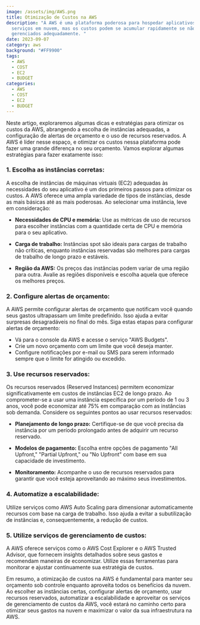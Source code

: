 ```yaml
---
image: /assets/img/AWS.png
title: Otimização de Custos na AWS
description: "A AWS é uma plataforma poderosa para hospedar aplicativos e
  serviços em nuvem, mas os custos podem se acumular rapidamente se não forem
  gerenciados adequadamente. "
date: 2023-09-07
category: aws
background: "#FF9900"
tags:
  - AWS
  - COST
  - EC2
  - BUDGET
categories:
  - AWS
  - COST
  - EC2
  - BUDGET
---
```


Neste artigo, exploraremos algumas dicas e estratégias para otimizar os custos da AWS, abrangendo a escolha de instâncias adequadas, a configuração de alertas de orçamento e o uso de recursos reservados. A AWS é líder nesse espaço, e otimizar os custos nessa plataforma pode fazer uma grande diferença no seu orçamento. Vamos explorar algumas estratégias para fazer exatamente isso:

### 1. Escolha as instâncias corretas:

A escolha de instâncias de máquinas virtuais (EC2) adequadas às necessidades do seu aplicativo é um dos primeiros passos para otimizar os custos. A AWS oferece uma ampla variedade de tipos de instâncias, desde as mais básicas até as mais poderosas. Ao selecionar uma instância, leve em consideração:

- **Necessidades de CPU e memória:** Use as métricas de uso de recursos para escolher instâncias com a quantidade certa de CPU e memória para o seu aplicativo.

- **Carga de trabalho:** Instâncias spot são ideais para cargas de trabalho não críticas, enquanto instâncias reservadas são melhores para cargas de trabalho de longo prazo e estáveis.

- **Região da AWS:** Os preços das instâncias podem variar de uma região para outra. Avalie as regiões disponíveis e escolha aquela que oferece os melhores preços.

### 2. Configure alertas de orçamento:

A AWS permite configurar alertas de orçamento que notificam você quando seus gastos ultrapassam um limite predefinido. Isso ajuda a evitar surpresas desagradáveis no final do mês. Siga estas etapas para configurar alertas de orçamento:

- Vá para o console da AWS e acesse o serviço "AWS Budgets".
- Crie um novo orçamento com um limite que você deseja manter.
- Configure notificações por e-mail ou SMS para serem informado sempre que o limite for atingido ou excedido.

### 3. Use recursos reservados:

Os recursos reservados (Reserved Instances) permitem economizar significativamente em custos de instâncias EC2 de longo prazo. Ao comprometer-se a usar uma instância específica por um período de 1 ou 3 anos, você pode economizar até 75% em comparação com as instâncias sob demanda. Considere os seguintes pontos ao usar recursos reservados:

- **Planejamento de longo prazo:** Certifique-se de que você precisa da instância por um período prolongado antes de adquirir um recurso reservado.

- **Modelos de pagamento:** Escolha entre opções de pagamento "All Upfront," "Partial Upfront," ou "No Upfront" com base em sua capacidade de investimento.

- **Monitoramento:** Acompanhe o uso de recursos reservados para garantir que você esteja aproveitando ao máximo seus investimentos.

### 4. Automatize a escalabilidade:

Utilize serviços como AWS Auto Scaling para dimensionar automaticamente recursos com base na carga de trabalho. Isso ajuda a evitar a subutilização de instâncias e, consequentemente, a redução de custos.

### 5. Utilize serviços de gerenciamento de custos:

A AWS oferece serviços como o AWS Cost Explorer e o AWS Trusted Advisor, que fornecem insights detalhados sobre seus gastos e recomendam maneiras de economizar. Utilize essas ferramentas para monitorar e ajustar continuamente sua estratégia de custos.

Em resumo, a otimização de custos na AWS é fundamental para manter seu orçamento sob controle enquanto aproveita todos os benefícios da nuvem. Ao escolher as instâncias certas, configurar alertas de orçamento, usar recursos reservados, automatizar a escalabilidade e aproveitar os serviços de gerenciamento de custos da AWS, você estará no caminho certo para otimizar seus gastos na nuvem e maximizar o valor da sua infraestrutura na AWS.
